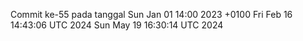 Commit ke-55 pada tanggal Sun Jan 01 14:00 2023 +0100
Fri Feb 16 14:43:06 UTC 2024
Sun May 19 16:30:14 UTC 2024
